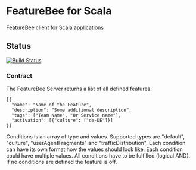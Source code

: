 # FeatureBee for Scala
FeatureBee client for Scala applications

## Status
[![Build Status](https://travis-ci.org/AutoScout24/featurebee-scala.svg)](https://travis-ci.org/AutoScout24/featurebee-scala)

### Contract
The FeatureBee Server returns a list of all defined features.

    [{
      "name": "Name of the Feature",
      "description": "Some additional description",
      "tags": ["Team Name", "Or Service name"],
      "activation": [{"culture": ["de-DE"]}]
    }]

Conditions is an array of type and values. Supported types are "default", "culture", "userAgentFragments" and "trafficDistribution". 
Each condition can have its own format how the values should look like. Each condition could have multiple values. 
All conditions have to be fulfilled (logical AND). If no conditions are defined the feature is off.